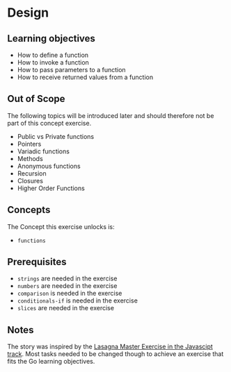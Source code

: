 # Design

## Learning objectives

- How to define a function
- How to invoke a function
- How to pass parameters to a function
- How to receive returned values from a function

## Out of Scope

The following topics will be introduced later and should therefore not be part of this concept exercise.

- Public vs Private functions
- Pointers
- Variadic functions
- Methods
- Anonymous functions
- Recursion
- Closures
- Higher Order Functions

## Concepts

The Concept this exercise unlocks is:

- `functions`

## Prerequisites

- `strings` are needed in the exercise
- `numbers` are needed in the exercise
- `comparison` is needed in the exercise
- `conditionals-if` is needed in the exercise
- `slices` are needed in the exercise

## Notes

The story was inspired by the [Lasagna Master Exercise in the Javascipt track][javascript-lasagna-master].
Most tasks needed to be changed though to achieve an exercise that fits the Go learning objectives.

[javascript-lasagna-master]: https://github.com/exercism/javascript/blob/main/exercises/concept/lasagna-master/.docs/instructions.md
